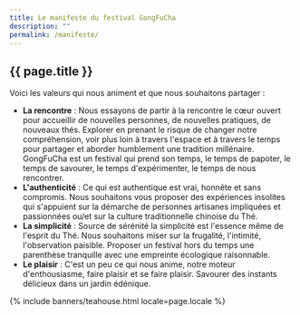 ```yaml
---
title: Le manifeste du festival GongFuCha
description: ""
permalink: /manifeste/
---
```


<section class="section">
<div class="wrapper" markdown="1">

# {{ page.title }}

Voici les valeurs qui nous animent et que nous souhaitons partager :

* **La rencontre** : Nous essayons de partir à la rencontre le cœur ouvert pour accueillir de nouvelles personnes, de nouvelles pratiques, de nouveaux thés. Explorer en prenant le risque de changer notre compréhension, voir plus loin à travers l'espace et à travers le temps pour partager et aborder humblement une tradition millénaire. GongFuCha est un festival qui prend son temps, le temps de papoter, le temps de savourer, le temps d'expérimenter, le temps de nous rencontrer.
* **L'authenticité** : Ce qui est authentique est vrai, honnête et sans compromis. Nous souhaitons vous proposer des expériences insolites qui s'appuient sur la démarche de personnes artisanes impliquées et passionnées ou/et sur la culture traditionnelle chinoise du Thé.
* **La simplicité** : Source de sérénité la simplicité est l'essence même de l'esprit du Thé. Nous souhaitons miser sur la frugalité, l'intimité, l'observation paisible. Proposer un festival hors du temps une parenthèse tranquille avec une empreinte écologique raisonnable.  
* **Le plaisir** : C'est un peu ce qui nous anime, notre moteur d'enthousiasme, faire plaisir et se faire plaisir. Savourer des instants délicieux dans un jardin édénique.

</div>
</section>

{% include banners/teahouse.html locale=page.locale %}
